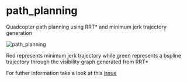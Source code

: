 # path_planning
Quadcopter path planning using RRT* and minimum jerk trajectory generation

![path_planning](https://user-images.githubusercontent.com/4923897/27253141-7f34cf18-538c-11e7-9fab-bad4d44f7c6c.gif)

Red represents minimum jerk trajectory while green represents a bspline trajectory through the visibility graph generated from RRT*

For futher information take a look at this [issue](https://github.com/ayushgaud/path_planning/issues/1)
